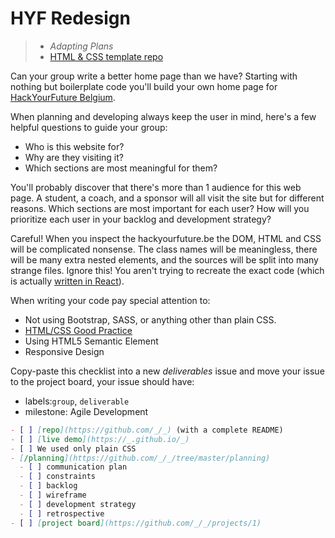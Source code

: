 # HYF Redesign

> - _Adapting Plans_
> - [HTML & CSS template repo](https://github.com/HackYourFutureBelgium/template-html-css)

Can your group write a better home page than we have? Starting with nothing but
boilerplate code you'll build your own home page for
[HackYourFuture Belgium](https://hackyourfuture.be).

When planning and developing always keep the user in mind, here's a few helpful
questions to guide your group:

- Who is this website for?
- Why are they visiting it?
- Which sections are most meaningful for them?

You'll probably discover that there's more than 1 audience for this web page. A
student, a coach, and a sponsor will all visit the site but for different
reasons. Which sections are most important for each user? How will you
prioritize each user in your backlog and development strategy?

Careful! When you inspect the hackyourfuture.be the DOM, HTML and CSS will be
complicated nonsense. The class names will be meaningless, there will be many
extra nested elements, and the sources will be split into many strange files.
Ignore this! You aren't trying to recreate the exact code (which is actually
[written in React](https://github.com/HackYourFutureBelgium/hackyourfuture.be/tree/main/src)).

When writing your code pay special attention to:

- Not using Bootstrap, SASS, or anything other than plain CSS.
- [HTML/CSS Good Practice](https://www.smashingmagazine.com/2008/11/12-principles-for-keeping-your-code-clean/)
- Using HTML5 Semantic Element
- Responsive Design

Copy-paste this checklist into a new _deliverables_ issue and move your issue to
the project board, your issue should have:

- labels:`group`, `deliverable`
- milestone: Agile Development

```md
- [ ] [repo](https://github.com/_/_) (with a complete README)
- [ ] [live demo](https://_.github.io/_)
- [ ] We used only plain CSS
- [/planning](https://github.com/_/_/tree/master/planning)
  - [ ] communication plan
  - [ ] constraints
  - [ ] backlog
  - [ ] wireframe
  - [ ] development strategy
  - [ ] retrospective
- [ ] [project board](https://github.com/_/_/projects/1)
```
